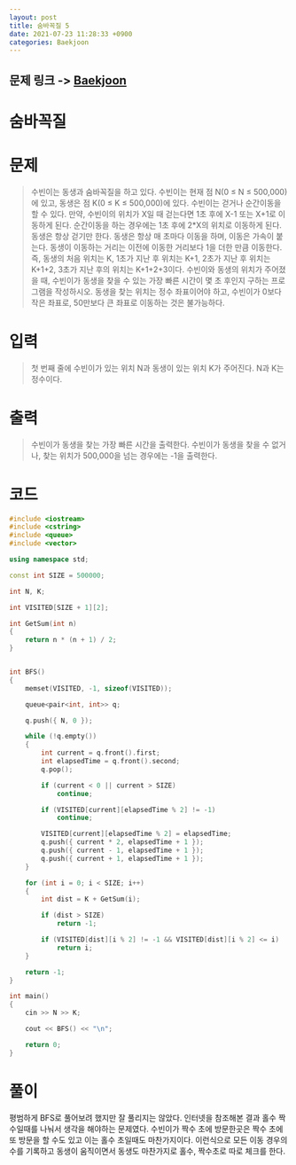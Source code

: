 ```yaml
---
layout: post
title: 숨바꼭질 5
date: 2021-07-23 11:28:33 +0900
categories: Baekjoon
---
```


## 문제 링크 -> [Baekjoon](https://www.acmicpc.net/problem/17071)
# 숨바꼭질

# 문제
> 수빈이는 동생과 숨바꼭질을 하고 있다. 수빈이는 현재 점 N(0 ≤ N ≤ 500,000)에 있고, 동생은 점 K(0 ≤ K ≤ 500,000)에 있다. 수빈이는 걷거나 순간이동을 할 수 있다. 만약, 수빈이의 위치가 X일 때 걷는다면 1초 후에 X-1 또는 X+1로 이동하게 된다. 순간이동을 하는 경우에는 1초 후에 2*X의 위치로 이동하게 된다. 동생은 항상 걷기만 한다. 동생은 항상 매 초마다 이동을 하며, 이동은 가속이 붙는다. 동생이 이동하는 거리는 이전에 이동한 거리보다 1을 더한 만큼 이동한다. 즉, 동생의 처음 위치는 K, 1초가 지난 후 위치는 K+1, 2초가 지난 후 위치는 K+1+2, 3초가 지난 후의 위치는 K+1+2+3이다. 수빈이와 동생의 위치가 주어졌을 때, 수빈이가 동생을 찾을 수 있는 가장 빠른 시간이 몇 초 후인지 구하는 프로그램을 작성하시오. 동생을 찾는 위치는 정수 좌표이어야 하고, 수빈이가 0보다 작은 좌표로, 50만보다 큰 좌표로 이동하는 것은 불가능하다.

# 입력
> 첫 번째 줄에 수빈이가 있는 위치 N과 동생이 있는 위치 K가 주어진다. N과 K는 정수이다.

# 출력
> 수빈이가 동생을 찾는 가장 빠른 시간을 출력한다. 수빈이가 동생을 찾을 수 없거나, 찾는 위치가 500,000을 넘는 경우에는 -1을 출력한다.

# 코드
```c++
#include <iostream>
#include <cstring>
#include <queue>
#include <vector>

using namespace std;

const int SIZE = 500000;

int N, K;

int VISITED[SIZE + 1][2];

int GetSum(int n)
{
	return n * (n + 1) / 2;
}


int BFS()
{
	memset(VISITED, -1, sizeof(VISITED));

	queue<pair<int, int>> q;

	q.push({ N, 0 });

	while (!q.empty())
	{
		int current = q.front().first;
		int elapsedTime = q.front().second;
		q.pop();

		if (current < 0 || current > SIZE)
			continue;

		if (VISITED[current][elapsedTime % 2] != -1)
			continue;

		VISITED[current][elapsedTime % 2] = elapsedTime;
		q.push({ current * 2, elapsedTime + 1 });
		q.push({ current - 1, elapsedTime + 1 });
		q.push({ current + 1, elapsedTime + 1 });
	}

	for (int i = 0; i < SIZE; i++)
	{
		int dist = K + GetSum(i);

		if (dist > SIZE)
			return -1;

		if (VISITED[dist][i % 2] != -1 && VISITED[dist][i % 2] <= i)
			return i;
	}

	return -1;
}

int main()
{
	cin >> N >> K;

	cout << BFS() << "\n";

	return 0;
}
```

# 풀이
평범하게 BFS로 풀어보려 했지만 잘 풀리지는 않았다. 인터넷을 참조해본 결과 홀수 짝수일때를 나눠서 생각을 해야하는 문제였다. 수빈이가 짝수 초에 방문한곳은 짝수 초에 또 방문을 할 수도 있고 이는 홀수 초일때도 마찬가지이다. 이런식으로 모든 이동 경우의 수를 기록하고 동생이 움직이면서 동생도 마찬가지로 홀수, 짝수초로 따로 체크를 한다.
